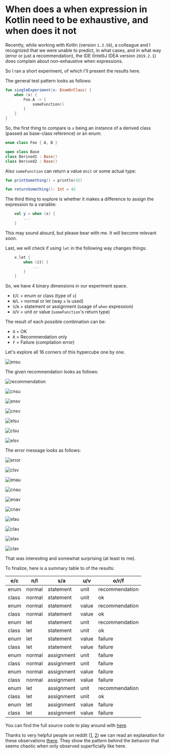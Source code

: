 # When does a when expression in Kotlin need to be exhaustive, and when does it not

Recently, while working with Kotlin (version `1.3.50`), a colleague and I recognized
that we were unable to predict, in what cases,
and in what way (error or just a recommendation),
the IDE (IntelliJ IDEA version `2019.2.1`) does complain about non-exhaustive when expressions.

So I ran a short experiment, of which I'll present the results here.

The general test pattern looks as follows:

```kotlin
fun singleExperiment(x: EnumOrClass) {
    when (x) {
        Foo.A -> {
            someFunction()
        }
    }
}
```

So, the first thing to compare is `x` being
an instance of a derived class (passed as base-class reference)
or an enum:

```kotlin
enum class Foo { A, B }

open class Base
class Derived1 : Base()
class Derived2 : Base()
```

Also `someFunction` can return a value `Unit` or some actual type:

```kotlin
fun printSomething() = println(42)

fun returnSomething(): Int = 42
```

The third thing to explore is
whether it makes a difference to assign the expression to a variable:

```kotlin
    val y = when (x) {
        ...
    }
```

This may sound absurd, but please bear with me. It will become relevant soon.

Last, we will check if using `let` in the following way changes things:

```kotlin
    x.let {
        when (it) {
            ...
        }
    }
```

So, we have 4 binary dimensions in our experiment space.

- `E`/`C` = enum or class (type of `x`)
- `N`/`L` = normal or let (way `x` is used)
- `S`/`A` = statement or assignment (usage of `when` expression)
- `U`/`V` = unit or value (`someFunction`'s return type)

The result of each possible combination can be:

- `O` = OK
- `R` = Recommendation only
- `F` = Failure (compilation error)

Let's explore all 16 corners of this hypercube one by one.

![ensu](when_does_a_when_expression_in_kotlin_need_to_be_exhaustive_and_when_does_it_not/ensu.png)

The given recommendation looks as follows:

![recommendation](when_does_a_when_expression_in_kotlin_need_to_be_exhaustive_and_when_does_it_not/recommendation.png)

![cnsu](when_does_a_when_expression_in_kotlin_need_to_be_exhaustive_and_when_does_it_not/cnsu.png)

![ensv](when_does_a_when_expression_in_kotlin_need_to_be_exhaustive_and_when_does_it_not/ensv.png)

![cnsv](when_does_a_when_expression_in_kotlin_need_to_be_exhaustive_and_when_does_it_not/cnsv.png)

![elsu](when_does_a_when_expression_in_kotlin_need_to_be_exhaustive_and_when_does_it_not/elsu.png)

![clsu](when_does_a_when_expression_in_kotlin_need_to_be_exhaustive_and_when_does_it_not/clsu.png)

![elsv](when_does_a_when_expression_in_kotlin_need_to_be_exhaustive_and_when_does_it_not/elsv.png)

The error message looks as follows:

![error](when_does_a_when_expression_in_kotlin_need_to_be_exhaustive_and_when_does_it_not/error.png)

![clsv](when_does_a_when_expression_in_kotlin_need_to_be_exhaustive_and_when_does_it_not/clsv.png)

![enau](when_does_a_when_expression_in_kotlin_need_to_be_exhaustive_and_when_does_it_not/enau.png)

![cnau](when_does_a_when_expression_in_kotlin_need_to_be_exhaustive_and_when_does_it_not/cnau.png)

![enav](when_does_a_when_expression_in_kotlin_need_to_be_exhaustive_and_when_does_it_not/enav.png)

![cnav](when_does_a_when_expression_in_kotlin_need_to_be_exhaustive_and_when_does_it_not/cnav.png)

![elau](when_does_a_when_expression_in_kotlin_need_to_be_exhaustive_and_when_does_it_not/elau.png)

![clau](when_does_a_when_expression_in_kotlin_need_to_be_exhaustive_and_when_does_it_not/clau.png)

![elav](when_does_a_when_expression_in_kotlin_need_to_be_exhaustive_and_when_does_it_not/elav.png)

![clav](when_does_a_when_expression_in_kotlin_need_to_be_exhaustive_and_when_does_it_not/clav.png)

That was interesting and somewhat surprising (at least to me).

To finalize, here is a summary table to of the results:

| e/c   | n/l    | s/a        | u/v   | o/r/f          |
|-------|--------|------------|-------|----------------|
| enum  | normal | statement  | unit  | recommendation |
| class | normal | statement  | unit  | ok             |
| enum  | normal | statement  | value | recommendation |
| class | normal | statement  | value | ok             |
| enum  | let    | statement  | unit  | recommendation |
| class | let    | statement  | unit  | ok             |
| enum  | let    | statement  | value | failure        |
| class | let    | statement  | value | failure        |
| enum  | normal | assignment | unit  | failure        |
| class | normal | assignment | unit  | failure        |
| enum  | normal | assignment | value | failure        |
| class | normal | assignment | value | failure        |
| enum  | let    | assignment | unit  | recommendation |
| class | let    | assignment | unit  | ok             |
| enum  | let    | assignment | value | failure        |
| class | let    | assignment | value | failure        |

You can find the full source code to play around with [here](https://gist.github.com/Dobiasd/a7292aaf8f818e3303a2cfc55c69c6ab).

Thanks to very helpful people on reddit ([1](https://www.reddit.com/r/Kotlin/comments/cura4x/when_does_a_when_expression_in_kotlin_need_to_be/), [2](https://www.reddit.com/r/programming/comments/cura13/when_does_a_when_expression_in_kotlin_need_to_be/)) we can read an explanation for these observations [there](https://www.reddit.com/r/Kotlin/comments/cura4x/when_does_a_when_expression_in_kotlin_need_to_be/exzm7li/).
They show the pattern behind the behavior that seems chaotic when only observed superficially like here.
